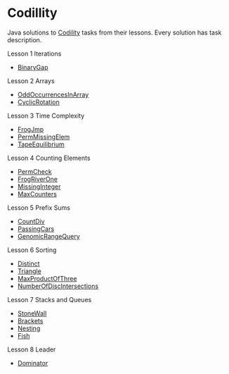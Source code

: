 # Codillity
Java solutions to [Codility](https://codility.com/programmers/lessons/) tasks from their lessons.
Every solution has task description.

Lesson 1 Iterations
- [BinaryGap](https://github.com/bromazepam/codillity/blob/main/src/com/company/lesson1_iterations/BinaryGap.java)

Lesson 2 Arrays
- [OddOccurrencesInArray](https://github.com/bromazepam/codillity/blob/main/src/com/company/lesson2_arrays/OddOccurrencesInArray.java)
- [CyclicRotation](https://github.com/bromazepam/codillity/blob/main/src/com/company/lesson2_arrays/CyclicRotation.java)

Lesson 3 Time Complexity
- [FrogJmp](https://github.com/bromazepam/codillity/blob/main/src/com/company/lesson3_timeComplexity/FrogJump.java)
- [PermMissingElem](https://github.com/bromazepam/codillity/blob/main/src/com/company/lesson3_timeComplexity/PermMissingElem.java)
- [TapeEquilibrium](https://github.com/bromazepam/codillity/blob/main/src/com/company/lesson3_timeComplexity/TapeEquilibrium.java)

Lesson 4 Counting Elements
- [PermCheck](https://github.com/bromazepam/codillity/blob/main/src/com/company/lesson4_countingElements/PermCheck.java)
- [FrogRiverOne](https://github.com/bromazepam/codillity/blob/main/src/com/company/lesson4_countingElements/FrogRiverOne.java)
- [MissingInteger](https://github.com/bromazepam/codillity/blob/main/src/com/company/lesson4_countingElements/MissingInteger.java)
- [MaxCounters](https://github.com/bromazepam/codillity/blob/main/src/com/company/lesson4_countingElements/MaxCounters.java)

Lesson 5 Prefix Sums
- [CountDiv](https://github.com/bromazepam/codillity/blob/main/src/com/company/lesson5_prefixSums/CountDiv.java)
- [PassingCars](https://github.com/bromazepam/codillity/blob/main/src/com/company/lesson5_prefixSums/PassingCars.java)
- [GenomicRangeQuery](https://github.com/bromazepam/codillity/blob/main/src/com/company/lesson5_prefixSums/GenomicRangeQuery.java)

Lesson 6 Sorting
- [Distinct](https://github.com/bromazepam/codillity/blob/main/src/com/company/lesson6_sorting/Distinct.java)
- [Triangle](https://github.com/bromazepam/codillity/blob/main/src/com/company/lesson6_sorting/Triangle.java)
- [MaxProductOfThree](https://github.com/bromazepam/codillity/blob/main/src/com/company/lesson6_sorting/MaxProductOfThree.java)
- [NumberOfDiscIntersections](https://github.com/bromazepam/codillity/blob/main/src/com/company/lesson6_sorting/NumberOfDiscIntersections.java)

Lesson 7 Stacks and Queues
- [StoneWall](https://github.com/bromazepam/codillity/blob/main/src/com/company/lesson7_stacksAndQueues/StoneWall.java)
- [Brackets](https://github.com/bromazepam/codillity/blob/main/src/com/company/lesson7_stacksAndQueues/Brackets.java)
- [Nesting](https://github.com/bromazepam/codillity/blob/main/src/com/company/lesson7_stacksAndQueues/Nesting.java)
- [Fish](https://github.com/bromazepam/codillity/blob/main/src/com/company/lesson7_stacksAndQueues/Fish.java)

Lesson 8 Leader
- [Dominator](https://github.com/bromazepam/codillity/blob/main/src/com/company/lesson8_leader/Dominator.java)

